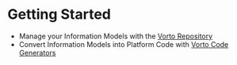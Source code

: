 
# Getting Started

 - Manage your Information Models with the [Vorto Repository](repo/repo-ui/Readme.md)
 - Convert Information Models into Platform Code with [Vorto Code Generators](generators/Readme.md)


